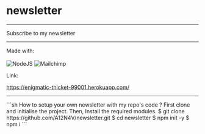 # newsletter
<hr>Subscribe to my newsletter<hr>

Made with:
<br><br>
<img alt="NodeJS" src="https://img.shields.io/badge/node.js-%2343853D.svg?style=for-the-badge&logo=node-dot-js&logoColor=white"/>
<img alt="Mailchimp" src="https://img.shields.io/badge/Mailchimp%20API-yellow?style=for-the-badge&logo=node-dot-js\&logoColor=white" />

Link:

https://enigmatic-thicket-99001.herokuapp.com/
<hr>
```sh
How to setup your own newsletter with my repo's code ?
First clone and initialise the project. Then, Install the required modules.
$ git clone https://github.com/A12N4V/newsletter.git
$ cd newsletter
$ npm init -y
$ npm i
```
